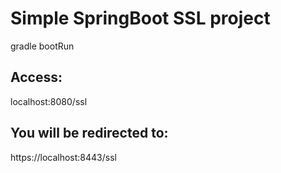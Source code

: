 # Simple SpringBoot SSL project

gradle bootRun

## Access:  
localhost:8080/ssl  

## You will be redirected to:  
https://localhost:8443/ssl  

